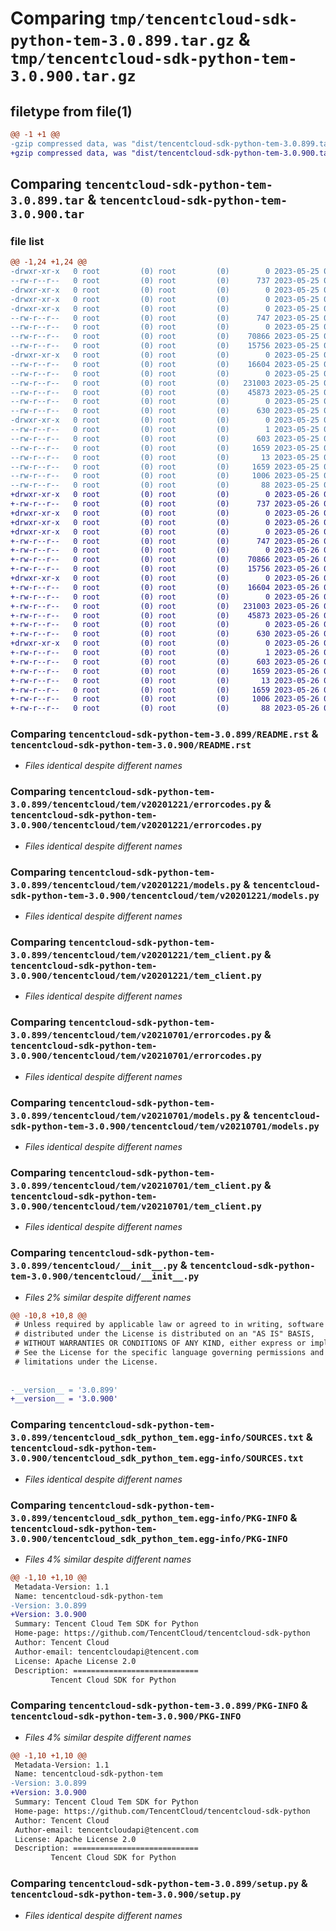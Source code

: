 # Comparing `tmp/tencentcloud-sdk-python-tem-3.0.899.tar.gz` & `tmp/tencentcloud-sdk-python-tem-3.0.900.tar.gz`

## filetype from file(1)

```diff
@@ -1 +1 @@
-gzip compressed data, was "dist/tencentcloud-sdk-python-tem-3.0.899.tar", last modified: Thu May 25 00:37:59 2023, max compression
+gzip compressed data, was "dist/tencentcloud-sdk-python-tem-3.0.900.tar", last modified: Fri May 26 02:29:08 2023, max compression
```

## Comparing `tencentcloud-sdk-python-tem-3.0.899.tar` & `tencentcloud-sdk-python-tem-3.0.900.tar`

### file list

```diff
@@ -1,24 +1,24 @@
-drwxr-xr-x   0 root         (0) root         (0)        0 2023-05-25 00:37:59.000000 tencentcloud-sdk-python-tem-3.0.899/
--rw-r--r--   0 root         (0) root         (0)      737 2023-05-25 00:37:59.000000 tencentcloud-sdk-python-tem-3.0.899/README.rst
-drwxr-xr-x   0 root         (0) root         (0)        0 2023-05-25 00:37:59.000000 tencentcloud-sdk-python-tem-3.0.899/tencentcloud/
-drwxr-xr-x   0 root         (0) root         (0)        0 2023-05-25 00:37:59.000000 tencentcloud-sdk-python-tem-3.0.899/tencentcloud/tem/
-drwxr-xr-x   0 root         (0) root         (0)        0 2023-05-25 00:37:59.000000 tencentcloud-sdk-python-tem-3.0.899/tencentcloud/tem/v20201221/
--rw-r--r--   0 root         (0) root         (0)      747 2023-05-25 00:37:59.000000 tencentcloud-sdk-python-tem-3.0.899/tencentcloud/tem/v20201221/errorcodes.py
--rw-r--r--   0 root         (0) root         (0)        0 2023-05-25 00:37:59.000000 tencentcloud-sdk-python-tem-3.0.899/tencentcloud/tem/v20201221/__init__.py
--rw-r--r--   0 root         (0) root         (0)    70866 2023-05-25 00:37:59.000000 tencentcloud-sdk-python-tem-3.0.899/tencentcloud/tem/v20201221/models.py
--rw-r--r--   0 root         (0) root         (0)    15756 2023-05-25 00:37:59.000000 tencentcloud-sdk-python-tem-3.0.899/tencentcloud/tem/v20201221/tem_client.py
-drwxr-xr-x   0 root         (0) root         (0)        0 2023-05-25 00:37:59.000000 tencentcloud-sdk-python-tem-3.0.899/tencentcloud/tem/v20210701/
--rw-r--r--   0 root         (0) root         (0)    16604 2023-05-25 00:37:59.000000 tencentcloud-sdk-python-tem-3.0.899/tencentcloud/tem/v20210701/errorcodes.py
--rw-r--r--   0 root         (0) root         (0)        0 2023-05-25 00:37:59.000000 tencentcloud-sdk-python-tem-3.0.899/tencentcloud/tem/v20210701/__init__.py
--rw-r--r--   0 root         (0) root         (0)   231003 2023-05-25 00:37:59.000000 tencentcloud-sdk-python-tem-3.0.899/tencentcloud/tem/v20210701/models.py
--rw-r--r--   0 root         (0) root         (0)    45873 2023-05-25 00:37:59.000000 tencentcloud-sdk-python-tem-3.0.899/tencentcloud/tem/v20210701/tem_client.py
--rw-r--r--   0 root         (0) root         (0)        0 2023-05-25 00:37:59.000000 tencentcloud-sdk-python-tem-3.0.899/tencentcloud/tem/__init__.py
--rw-r--r--   0 root         (0) root         (0)      630 2023-05-25 00:37:59.000000 tencentcloud-sdk-python-tem-3.0.899/tencentcloud/__init__.py
-drwxr-xr-x   0 root         (0) root         (0)        0 2023-05-25 00:37:59.000000 tencentcloud-sdk-python-tem-3.0.899/tencentcloud_sdk_python_tem.egg-info/
--rw-r--r--   0 root         (0) root         (0)        1 2023-05-25 00:37:59.000000 tencentcloud-sdk-python-tem-3.0.899/tencentcloud_sdk_python_tem.egg-info/dependency_links.txt
--rw-r--r--   0 root         (0) root         (0)      603 2023-05-25 00:37:59.000000 tencentcloud-sdk-python-tem-3.0.899/tencentcloud_sdk_python_tem.egg-info/SOURCES.txt
--rw-r--r--   0 root         (0) root         (0)     1659 2023-05-25 00:37:59.000000 tencentcloud-sdk-python-tem-3.0.899/tencentcloud_sdk_python_tem.egg-info/PKG-INFO
--rw-r--r--   0 root         (0) root         (0)       13 2023-05-25 00:37:59.000000 tencentcloud-sdk-python-tem-3.0.899/tencentcloud_sdk_python_tem.egg-info/top_level.txt
--rw-r--r--   0 root         (0) root         (0)     1659 2023-05-25 00:37:59.000000 tencentcloud-sdk-python-tem-3.0.899/PKG-INFO
--rw-r--r--   0 root         (0) root         (0)     1006 2023-05-25 00:37:59.000000 tencentcloud-sdk-python-tem-3.0.899/setup.py
--rw-r--r--   0 root         (0) root         (0)       88 2023-05-25 00:37:59.000000 tencentcloud-sdk-python-tem-3.0.899/setup.cfg
+drwxr-xr-x   0 root         (0) root         (0)        0 2023-05-26 02:29:08.000000 tencentcloud-sdk-python-tem-3.0.900/
+-rw-r--r--   0 root         (0) root         (0)      737 2023-05-26 02:29:08.000000 tencentcloud-sdk-python-tem-3.0.900/README.rst
+drwxr-xr-x   0 root         (0) root         (0)        0 2023-05-26 02:29:08.000000 tencentcloud-sdk-python-tem-3.0.900/tencentcloud/
+drwxr-xr-x   0 root         (0) root         (0)        0 2023-05-26 02:29:08.000000 tencentcloud-sdk-python-tem-3.0.900/tencentcloud/tem/
+drwxr-xr-x   0 root         (0) root         (0)        0 2023-05-26 02:29:08.000000 tencentcloud-sdk-python-tem-3.0.900/tencentcloud/tem/v20201221/
+-rw-r--r--   0 root         (0) root         (0)      747 2023-05-26 02:29:08.000000 tencentcloud-sdk-python-tem-3.0.900/tencentcloud/tem/v20201221/errorcodes.py
+-rw-r--r--   0 root         (0) root         (0)        0 2023-05-26 02:29:08.000000 tencentcloud-sdk-python-tem-3.0.900/tencentcloud/tem/v20201221/__init__.py
+-rw-r--r--   0 root         (0) root         (0)    70866 2023-05-26 02:29:08.000000 tencentcloud-sdk-python-tem-3.0.900/tencentcloud/tem/v20201221/models.py
+-rw-r--r--   0 root         (0) root         (0)    15756 2023-05-26 02:29:08.000000 tencentcloud-sdk-python-tem-3.0.900/tencentcloud/tem/v20201221/tem_client.py
+drwxr-xr-x   0 root         (0) root         (0)        0 2023-05-26 02:29:08.000000 tencentcloud-sdk-python-tem-3.0.900/tencentcloud/tem/v20210701/
+-rw-r--r--   0 root         (0) root         (0)    16604 2023-05-26 02:29:08.000000 tencentcloud-sdk-python-tem-3.0.900/tencentcloud/tem/v20210701/errorcodes.py
+-rw-r--r--   0 root         (0) root         (0)        0 2023-05-26 02:29:08.000000 tencentcloud-sdk-python-tem-3.0.900/tencentcloud/tem/v20210701/__init__.py
+-rw-r--r--   0 root         (0) root         (0)   231003 2023-05-26 02:29:08.000000 tencentcloud-sdk-python-tem-3.0.900/tencentcloud/tem/v20210701/models.py
+-rw-r--r--   0 root         (0) root         (0)    45873 2023-05-26 02:29:08.000000 tencentcloud-sdk-python-tem-3.0.900/tencentcloud/tem/v20210701/tem_client.py
+-rw-r--r--   0 root         (0) root         (0)        0 2023-05-26 02:29:08.000000 tencentcloud-sdk-python-tem-3.0.900/tencentcloud/tem/__init__.py
+-rw-r--r--   0 root         (0) root         (0)      630 2023-05-26 02:29:08.000000 tencentcloud-sdk-python-tem-3.0.900/tencentcloud/__init__.py
+drwxr-xr-x   0 root         (0) root         (0)        0 2023-05-26 02:29:08.000000 tencentcloud-sdk-python-tem-3.0.900/tencentcloud_sdk_python_tem.egg-info/
+-rw-r--r--   0 root         (0) root         (0)        1 2023-05-26 02:29:08.000000 tencentcloud-sdk-python-tem-3.0.900/tencentcloud_sdk_python_tem.egg-info/dependency_links.txt
+-rw-r--r--   0 root         (0) root         (0)      603 2023-05-26 02:29:08.000000 tencentcloud-sdk-python-tem-3.0.900/tencentcloud_sdk_python_tem.egg-info/SOURCES.txt
+-rw-r--r--   0 root         (0) root         (0)     1659 2023-05-26 02:29:08.000000 tencentcloud-sdk-python-tem-3.0.900/tencentcloud_sdk_python_tem.egg-info/PKG-INFO
+-rw-r--r--   0 root         (0) root         (0)       13 2023-05-26 02:29:08.000000 tencentcloud-sdk-python-tem-3.0.900/tencentcloud_sdk_python_tem.egg-info/top_level.txt
+-rw-r--r--   0 root         (0) root         (0)     1659 2023-05-26 02:29:08.000000 tencentcloud-sdk-python-tem-3.0.900/PKG-INFO
+-rw-r--r--   0 root         (0) root         (0)     1006 2023-05-26 02:29:08.000000 tencentcloud-sdk-python-tem-3.0.900/setup.py
+-rw-r--r--   0 root         (0) root         (0)       88 2023-05-26 02:29:08.000000 tencentcloud-sdk-python-tem-3.0.900/setup.cfg
```

### Comparing `tencentcloud-sdk-python-tem-3.0.899/README.rst` & `tencentcloud-sdk-python-tem-3.0.900/README.rst`

 * *Files identical despite different names*

### Comparing `tencentcloud-sdk-python-tem-3.0.899/tencentcloud/tem/v20201221/errorcodes.py` & `tencentcloud-sdk-python-tem-3.0.900/tencentcloud/tem/v20201221/errorcodes.py`

 * *Files identical despite different names*

### Comparing `tencentcloud-sdk-python-tem-3.0.899/tencentcloud/tem/v20201221/models.py` & `tencentcloud-sdk-python-tem-3.0.900/tencentcloud/tem/v20201221/models.py`

 * *Files identical despite different names*

### Comparing `tencentcloud-sdk-python-tem-3.0.899/tencentcloud/tem/v20201221/tem_client.py` & `tencentcloud-sdk-python-tem-3.0.900/tencentcloud/tem/v20201221/tem_client.py`

 * *Files identical despite different names*

### Comparing `tencentcloud-sdk-python-tem-3.0.899/tencentcloud/tem/v20210701/errorcodes.py` & `tencentcloud-sdk-python-tem-3.0.900/tencentcloud/tem/v20210701/errorcodes.py`

 * *Files identical despite different names*

### Comparing `tencentcloud-sdk-python-tem-3.0.899/tencentcloud/tem/v20210701/models.py` & `tencentcloud-sdk-python-tem-3.0.900/tencentcloud/tem/v20210701/models.py`

 * *Files identical despite different names*

### Comparing `tencentcloud-sdk-python-tem-3.0.899/tencentcloud/tem/v20210701/tem_client.py` & `tencentcloud-sdk-python-tem-3.0.900/tencentcloud/tem/v20210701/tem_client.py`

 * *Files identical despite different names*

### Comparing `tencentcloud-sdk-python-tem-3.0.899/tencentcloud/__init__.py` & `tencentcloud-sdk-python-tem-3.0.900/tencentcloud/__init__.py`

 * *Files 2% similar despite different names*

```diff
@@ -10,8 +10,8 @@
 # Unless required by applicable law or agreed to in writing, software
 # distributed under the License is distributed on an "AS IS" BASIS,
 # WITHOUT WARRANTIES OR CONDITIONS OF ANY KIND, either express or implied.
 # See the License for the specific language governing permissions and
 # limitations under the License.
 
 
-__version__ = '3.0.899'
+__version__ = '3.0.900'
```

### Comparing `tencentcloud-sdk-python-tem-3.0.899/tencentcloud_sdk_python_tem.egg-info/SOURCES.txt` & `tencentcloud-sdk-python-tem-3.0.900/tencentcloud_sdk_python_tem.egg-info/SOURCES.txt`

 * *Files identical despite different names*

### Comparing `tencentcloud-sdk-python-tem-3.0.899/tencentcloud_sdk_python_tem.egg-info/PKG-INFO` & `tencentcloud-sdk-python-tem-3.0.900/tencentcloud_sdk_python_tem.egg-info/PKG-INFO`

 * *Files 4% similar despite different names*

```diff
@@ -1,10 +1,10 @@
 Metadata-Version: 1.1
 Name: tencentcloud-sdk-python-tem
-Version: 3.0.899
+Version: 3.0.900
 Summary: Tencent Cloud Tem SDK for Python
 Home-page: https://github.com/TencentCloud/tencentcloud-sdk-python
 Author: Tencent Cloud
 Author-email: tencentcloudapi@tencent.com
 License: Apache License 2.0
 Description: ============================
         Tencent Cloud SDK for Python
```

### Comparing `tencentcloud-sdk-python-tem-3.0.899/PKG-INFO` & `tencentcloud-sdk-python-tem-3.0.900/PKG-INFO`

 * *Files 4% similar despite different names*

```diff
@@ -1,10 +1,10 @@
 Metadata-Version: 1.1
 Name: tencentcloud-sdk-python-tem
-Version: 3.0.899
+Version: 3.0.900
 Summary: Tencent Cloud Tem SDK for Python
 Home-page: https://github.com/TencentCloud/tencentcloud-sdk-python
 Author: Tencent Cloud
 Author-email: tencentcloudapi@tencent.com
 License: Apache License 2.0
 Description: ============================
         Tencent Cloud SDK for Python
```

### Comparing `tencentcloud-sdk-python-tem-3.0.899/setup.py` & `tencentcloud-sdk-python-tem-3.0.900/setup.py`

 * *Files identical despite different names*


